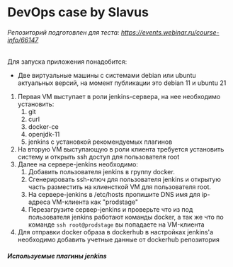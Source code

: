 # DevOps case by Slavus
###### Репозиторий подготовлен для теста: https://events.webinar.ru/course-info/66147
Для запуска приложения понадобится:  
* Две виртуальные машины с системами debian или ubuntu актуальных версий, на момент публикации это debian 11 и ubuntu 21
1. Первая VM выступает в роли jenkins-сервера, на нее необходимо установить:
    1. git
    1. curl
    1. docker-ce
    1. openjdk-11
    1. jenkins с установкой рекомендуемых плагинов
1. На вторую VM выступающую в роли клиента требуется установить систему и открыть ssh доступ для пользователя root
1. Далее на сервере-jenkins необходимо:
    1. Добавить пользователя jenkins в группу docker.
    1. Сгенерировать ssh-ключ для пользователя jenkins и открытую часть разместить на клиенсткой VM для пользователя root.
    1. На сервере-jenkins в /etc/hosts пропишите DNS имя для ip-адреса VM-клиента как "prodstage"
    1. Перезагрузите сервер-jenkins и проверьте что из под пользователя jenkins работают команды docker, а так же что по команде `ssh root@prodstage`  вы попадаете на VM-клиента
 1. Для отправки docker образа в dockerhub в настройках jenkins'a необходимо добавить учетные данные от dockerhub репозитория
 
 ##### Используемые плагины jenkins
